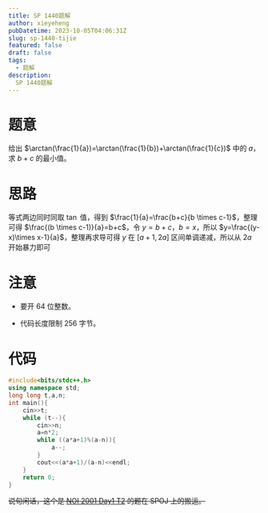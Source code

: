 ```yaml
---
title: SP 1440题解
author: xieyeheng
pubDatetime: 2023-10-05T04:06:31Z
slug: sp-1440-tijie
featured: false
draft: false
tags:
  - 题解
description:
  SP 1440题解
---
```


# 题意

给出 $\arctan(\frac{1}{a})=\arctan(\frac{1}{b})+\arctan(\frac{1}{c})$ 中的 $a$，求 $b+c$ 的最小值。

# 思路

等式两边同时同取 $\tan$ 值，得到 $\frac{1}{a}=\frac{b+c}{b \times c-1}$，整理可得 $\frac{(b \times c-1)}{a}=b+c$，令 $y=b+c$，$b=x$，所以 $y=\frac{(y-x)\times x-1}{a}$，整理再求导可得 $y$ 在 $[a+1,2a]$ 区间单调递减，所以从 $2a$ 开始暴力即可

# 注意

+ 要开 64 位整数。

+ 代码长度限制 256 字节。

# 代码

```cpp
#include<bits/stdc++.h>
using namespace std;
long long t,a,n;
int main(){
	cin>>t;
	while (t--){
		cin>>n;
		a=n*2;
		while ((a*a+1)%(a-n)){
			a--;
		}
		cout<<(a*a+1)/(a-n)<<endl;
	}
	return 0;
}
```

~~说句闲话，这个是 [NOI 2001 Day1 T2](https://qoj.ac/contest/231/problem/4640) 的题在 SPOJ 上的搬运。~~